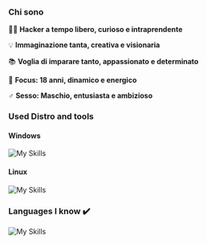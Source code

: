 ### Chi sono

👨‍💻 **Hacker a tempo libero, curioso e intraprendente**

💡 **Immaginazione tanta, creativa e visionaria**

📚 **Voglia di imparare tanto, appassionato e determinato**

🎯 **Focus: 18 anni, dinamico e energico**

♂️ **Sesso: Maschio, entusiasta e ambizioso**

### Used Distro and tools

#### Windows
![My Skills](https://skillicons.dev/icons?i=windows,powershell,vscode,visualstudio)
<br clear="left"/>

#### Linux
![My Skills](https://skillicons.dev/icons?i=arch,kali,bash,neovim)
<br clear="left"/>


### Languages ​​I know ✔️
![My Skills](https://skillicons.dev/icons?i=c,cpp,python,mysql,mongodb,html,tailwind,js,react,nextjs,prisma)

<br clear="left"/>

